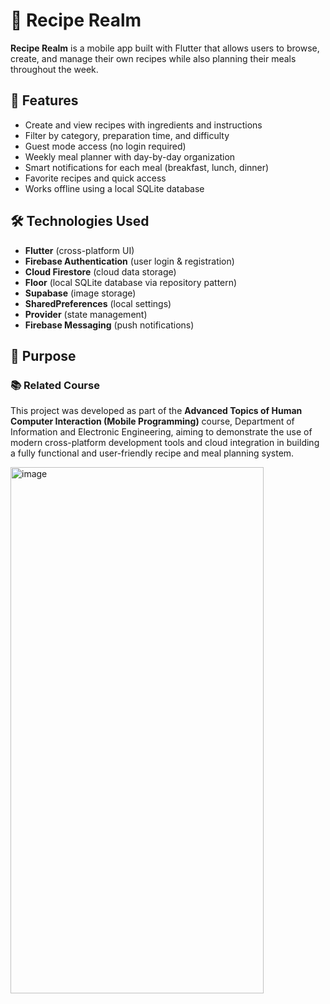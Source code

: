 # 🥗 Recipe Realm

**Recipe Realm** is a mobile app built with Flutter that allows users to browse, create, and manage their own recipes while also planning their meals throughout the week.

## 📱 Features
- Create and view recipes with ingredients and instructions
- Filter by category, preparation time, and difficulty
- Guest mode access (no login required)
- Weekly meal planner with day-by-day organization
- Smart notifications for each meal (breakfast, lunch, dinner)
- Favorite recipes and quick access
- Works offline using a local SQLite database

## 🛠️ Technologies Used
- **Flutter** (cross-platform UI)
- **Firebase Authentication** (user login & registration)
- **Cloud Firestore** (cloud data storage)
- **Floor** (local SQLite database via repository pattern)
- **Supabase** (image storage)
- **SharedPreferences** (local settings)
- **Provider** (state management)
- **Firebase Messaging** (push notifications)

## 🎯 Purpose
### 📚 Related Course

This project was developed as part of the **Advanced Topics of Human Computer Interaction (Mobile Programming)** course, Department of Information and Electronic Engineering, 
aiming to demonstrate the use of modern cross-platform development tools and cloud integration in building a fully functional and user-friendly recipe and meal planning system.


<img width="405" height="842" alt="image" src="https://github.com/user-attachments/assets/202386e2-4fd6-4c11-85c2-300a14a86845" />
